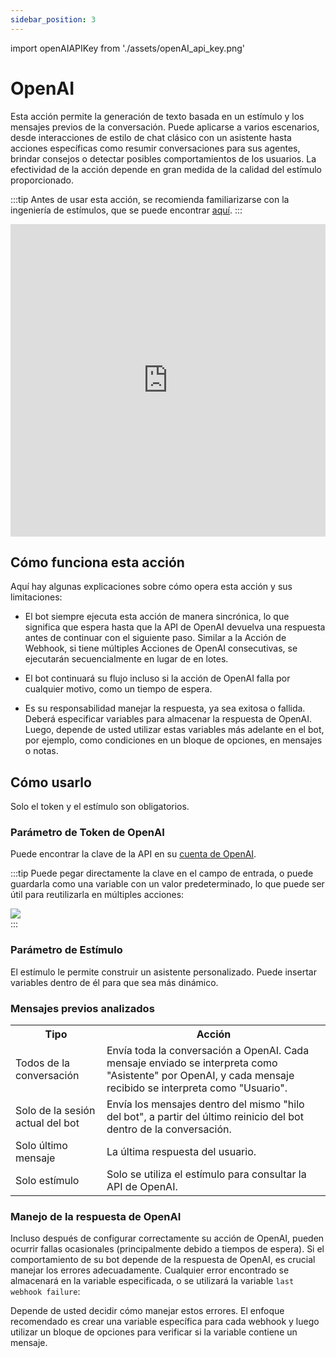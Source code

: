 ```yaml
---
sidebar_position: 3
---
```


import openAIAPIKey from './assets/openAI_api_key.png'

# OpenAI

Esta acción permite la generación de texto basada en un estímulo y los mensajes previos de la conversación. Puede aplicarse a varios escenarios, desde interacciones de estilo de chat clásico con un asistente hasta acciones específicas como resumir conversaciones para sus agentes, brindar consejos o detectar posibles comportamientos de los usuarios. La efectividad de la acción depende en gran medida de la calidad del estímulo proporcionado.

:::tip
Antes de usar esta acción, se recomienda familiarizarse con la ingeniería de estímulos, que se puede encontrar [aquí](https://platform.openai.com/docs/guides/prompt-engineering).
:::

<iframe width="100%" height="500" src="https://www.youtube.com/embed/qvKuamQ207k" title="Cómo usar la acción de &quot;OpenAI&quot; - Chatbot de Callbell" frameborder="0" allow="accelerometer; autoplay; clipboard-write; encrypted-media; gyroscope; picture-in-picture; web-share" allowfullscreen></iframe>

## Cómo funciona esta acción

Aquí hay algunas explicaciones sobre cómo opera esta acción y sus limitaciones:

- El bot siempre ejecuta esta acción de manera sincrónica, lo que significa que espera hasta que la API de OpenAI devuelva una respuesta antes de continuar con el siguiente paso. Similar a la Acción de Webhook, si tiene múltiples Acciones de OpenAI consecutivas, se ejecutarán secuencialmente en lugar de en lotes.

- El bot continuará su flujo incluso si la acción de OpenAI falla por cualquier motivo, como un tiempo de espera.

- Es su responsabilidad manejar la respuesta, ya sea exitosa o fallida. Deberá especificar variables para almacenar la respuesta de OpenAI. Luego, depende de usted utilizar estas variables más adelante en el bot, por ejemplo, como condiciones en un bloque de opciones, en mensajes o notas.

## Cómo usarlo

Solo el token y el estímulo son obligatorios.

### Parámetro de Token de OpenAI

Puede encontrar la clave de la API en su [cuenta de OpenAI](https://platform.openai.com/api-keys).

:::tip
Puede pegar directamente la clave en el campo de entrada, o puede guardarla como una variable con un valor predeterminado, lo que puede ser útil para reutilizarla en múltiples acciones:

<div class="text--center">
    <img src={openAIAPIKey} width={500} />
</div>
:::

### Parámetro de Estímulo

El estímulo le permite construir un asistente personalizado. Puede insertar variables dentro de él para que sea más dinámico.

### Mensajes previos analizados

<table>
  <tr>
    <th>Tipo</th>
    <th>Acción</th>
  </tr>
  <tr>
    <td>Todos de la conversación</td>
    <td>Envía toda la conversación a OpenAI. Cada mensaje enviado se interpreta como "Asistente" por OpenAI, y cada mensaje recibido se interpreta como "Usuario".</td>
  </tr>
  <tr>
    <td>Solo de la sesión actual del bot</td>
    <td>Envía los mensajes dentro del mismo "hilo del bot", a partir del último reinicio del bot dentro de la conversación.</td>
  </tr>
  <tr>
    <td>Solo último mensaje</td>
    <td>La última respuesta del usuario.</td>
  </tr>
  <tr>
    <td>Solo estímulo</td>
    <td>Solo se utiliza el estímulo para consultar la API de OpenAI.</td>
  </tr>
</table>

### Manejo de la respuesta de OpenAI

Incluso después de configurar correctamente su acción de OpenAI, pueden ocurrir fallas ocasionales (principalmente debido a tiempos de espera). Si el comportamiento de su bot depende de la respuesta de OpenAI, es crucial manejar los errores adecuadamente. Cualquier error encontrado se almacenará en la variable especificada, o se utilizará la variable `last webhook failure`:

Depende de usted decidir cómo manejar estos errores. El enfoque recomendado es crear una variable específica para cada webhook y luego utilizar un bloque de opciones para verificar si la variable contiene un mensaje.

